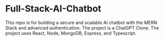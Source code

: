 # Full-Stack-AI-Chatbot
This repo is for building a secure and scalable AI chatbot with the MERN Stack and advanced authentication. 
The project is a ChatGPT Clone. 
The project uses React, Node, MongoDB, Express, and Typescript.

